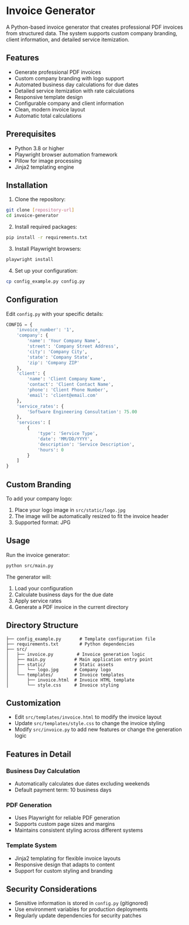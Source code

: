 # Invoice Generator

A Python-based invoice generator that creates professional PDF invoices from structured data. The system supports custom company branding, client information, and detailed service itemization.

## Features

- Generate professional PDF invoices
- Custom company branding with logo support
- Automated business day calculations for due dates
- Detailed service itemization with rate calculations
- Responsive template design
- Configurable company and client information
- Clean, modern invoice layout
- Automatic total calculations

## Prerequisites

- Python 3.8 or higher
- Playwright browser automation framework
- Pillow for image processing
- Jinja2 templating engine

## Installation

1. Clone the repository:
```bash
git clone [repository-url]
cd invoice-generator
```

2. Install required packages:
```bash
pip install -r requirements.txt
```

3. Install Playwright browsers:
```bash
playwright install
```

4. Set up your configuration:
```bash
cp config_example.py config.py
```

## Configuration

Edit `config.py` with your specific details:

```python
CONFIG = {
    'invoice_number': '1',
    'company': {
        'name': 'Your Company Name',
        'street': 'Company Street Address',
        'city': 'Company City',
        'state': 'Company State',
        'zip': 'Company ZIP'
    },
    'client': {
        'name': 'Client Company Name',
        'contact': 'Client Contact Name',
        'phone': 'Client Phone Number',
        'email': 'client@email.com'
    },
    'service_rates': {
        'Software Engineering Consultation': 75.00
    },
    'services': [
        {
            'type': 'Service Type',
            'date': 'MM/DD/YYYY',
            'description': 'Service Description',
            'hours': 0
        }
    ]
}
```

## Custom Branding

To add your company logo:
1. Place your logo image in `src/static/logo.jpg`
2. The image will be automatically resized to fit the invoice header
3. Supported format: JPG

## Usage

Run the invoice generator:

```bash
python src/main.py
```

The generator will:
1. Load your configuration
2. Calculate business days for the due date
3. Apply service rates
4. Generate a PDF invoice in the current directory

## Directory Structure

```
├── config_example.py       # Template configuration file
├── requirements.txt        # Python dependencies
├── src/
│   ├── invoice.py         # Invoice generation logic
│   ├── main.py           # Main application entry point
│   ├── static/           # Static assets
│   │   └── logo.jpg      # Company logo
│   └── templates/        # Invoice templates
│       ├── invoice.html  # Invoice HTML template
│       └── style.css     # Invoice styling
```

## Customization

- Edit `src/templates/invoice.html` to modify the invoice layout
- Update `src/templates/style.css` to change the invoice styling
- Modify `src/invoice.py` to add new features or change the generation logic

## Features in Detail

### Business Day Calculation
- Automatically calculates due dates excluding weekends
- Default payment term: 10 business days

### PDF Generation
- Uses Playwright for reliable PDF generation
- Supports custom page sizes and margins
- Maintains consistent styling across different systems

### Template System
- Jinja2 templating for flexible invoice layouts
- Responsive design that adapts to content
- Support for custom styling and branding

## Security Considerations

- Sensitive information is stored in `config.py` (gitignored)
- Use environment variables for production deployments
- Regularly update dependencies for security patches